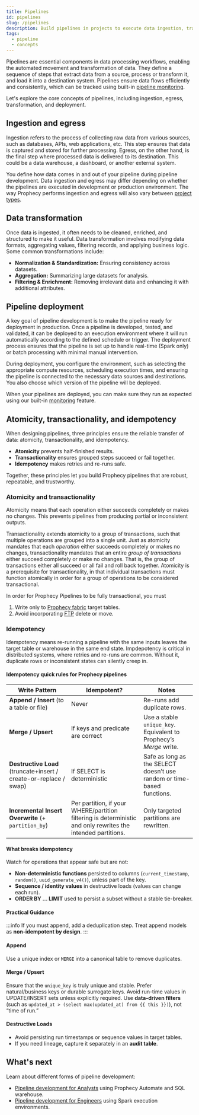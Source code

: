 ```yaml
---
title: Pipelines
id: pipelines
slug: /pipelines
description: Build pipelines in projects to execute data ingestion, transformation, and egress
tags:
  - pipeline
  - concepts
---
```


Pipelines are essential components in data processing workflows, enabling the automated movement and transformation of data. They define a sequence of steps that extract data from a source, process or transform it, and load it into a destination system. Pipelines ensure data flows efficiently and consistently, which can be tracked using built-in [pipeline monitoring](/analysts/monitoring).

Let's explore the core concepts of pipelines, including ingestion, egress, transformation, and deployment.

## Ingestion and egress

Ingestion refers to the process of collecting raw data from various sources, such as databases, APIs, web applications, etc. This step ensures that data is captured and stored for further processing. Egress, on the other hand, is the final step where processed data is delivered to its destination. This could be a data warehouse, a dashboard, or another external system.

You define how data comes in and out of your pipeline during pipeline development. Data ingestion and egress may differ depending on whether the pipelines are executed in development or production environment. The way Prophecy performs ingestion and egress will also vary between [project types](/projects).

## Data transformation

Once data is ingested, it often needs to be cleaned, enriched, and structured to make it useful. Data transformation involves modifying data formats, aggregating values, filtering records, and applying business logic. Some common transformations include:

- **Normalization & Standardization:** Ensuring consistency across datasets.
- **Aggregation:** Summarizing large datasets for analysis.
- **Filtering & Enrichment:** Removing irrelevant data and enhancing it with additional attributes.

## Pipeline deployment

A key goal of pipeline development is to make the pipeline ready for deployment in production. Once a pipeline is developed, tested, and validated, it can be deployed to an execution environment where it will run automatically according to the defined schedule or trigger. The deployment process ensures that the pipeline is set up to handle real-time (Spark only) or batch processing with minimal manual intervention.

During deployment, you configure the environment, such as selecting the appropriate compute resources, scheduling execution times, and ensuring the pipeline is connected to the necessary data sources and destinations. You also choose which version of the pipeline will be deployed.

When your pipelines are deployed, you can make sure they run as expected using our built-in [monitoring](/analysts/monitoring) feature.

## Atomicity, transactionality, and idempotency

When designing pipelines, three principles ensure the reliable transfer of data: atomicity, transactionality, and idempotency.

- **Atomicity** prevents half-finished results.
- **Transactionality** ensures grouped steps succeed or fail together.
- **Idempotency** makes retries and re-runs safe.

Together, these principles let you build Prophecy pipelines that are robust, repeatable, and trustworthy.

### Atomicity and transactionality

Atomicity means that each operation either succeeds completely or makes no changes. This prevents pipelines from producing partial or inconsistent outputs.

Transactionality extends atomicity to a group of transactions, such that multiple operations are grouped into a single unit. Just as atomicity mandates that each _operation_ either succeeds completely or makes no changes, transactionality mandates that an entire _group of transactions_ either succeed completely or make no changes. That is, the group of transactions either all succeed or all fail and roll back together. Atomicity is a prerequisite for transactionality, in that individual transactions must function atomically in order for a group of operations to be considered transactional.

In order for Prophecy Pipelines to be fully transactional, you must

1. Write only to [Prophecy fabric](/administration/fabrics/prophecy-fabrics/) target tables.
2. Avoid incorporating [FTP](/administration/fabrics/prophecy-fabrics/connections/sftp) delete or move.

### Idempotency

Idempotency means re-running a pipeline with the same inputs leaves the target table or warehouse in the same end state. Impdepotency is critical in distributed systems, where retries and re-runs are common. Without it, duplicate rows or inconsistent states can silently creep in.

#### Idempotency quick rules for Prophecy pipelines

| Write Pattern                                                     | Idempotent?                                                                                                  | Notes                                                                  |
| ----------------------------------------------------------------- | ------------------------------------------------------------------------------------------------------------ | ---------------------------------------------------------------------- |
| **Append / Insert** (to a table or file)                          | Never                                                                                                        | Re-runs add duplicate rows.                                            |
| **Merge / Upsert**                                                | If keys and predicate are correct                                                                            | Use a stable `unique_key`. Equivalent to Prophecy’s _Merge_ write.     |
| **Destructive Load** (truncate+insert / create-or-replace / swap) | If SELECT is deterministic                                                                                   | Safe as long as the SELECT doesn’t use random or time-based functions. |
| **Incremental Insert Overwrite** (+ `partition_by`)               | Per partition, if your WHERE/partition filtering is deterministic and only rewrites the intended partitions. | Only targeted partitions are rewritten.                                |

<!-- check/add In dbt: materialized: incremental with incremental_strategy: merge and a valid unique_key. -->
<!-- check/add In dbt: materialized: table (adapter does a replace/swap); also insert_overwrite by partition (see below).
-->

#### What breaks idempotency

Watch for operations that appear safe but are not:

- **Non-deterministic functions** persisted to columns (`current_timestamp`, `random()`, `uuid_generate_v4()`), unless part of the key.
- **Sequence / identity values** in destructive loads (values can change each run).
- **ORDER BY … LIMIT** used to persist a subset without a stable tie-breaker.

#### Practical Guidance

:::info
If you must append, add a deduplication step. Treat append models as **non-idempotent by design**.
:::

#### Append

Use a unique index or `MERGE` into a canonical table to remove duplicates.

#### Merge / Upsert

Ensure that the `unique_key` is truly unique and stable. Prefer natural/business keys or durable surrogate keys. Avoid run-time values in UPDATE/INSERT sets unless explicitly required. Use **data-driven filters** (such as `updated_at > (select max(updated_at) from {{ this }})`), not “time of run.”

#### Destructive Loads

- Avoid persisting run timestamps or sequence values in target tables.
- If you need lineage, capture it separately in an **audit table**.

## What's next

Learn about different forms of pipeline development:

- [Pipeline development for Analysts](docs/analysts/development/development.md) using Prophecy Automate and SQL warehouse.
- [Pipeline development for Engineers](/engineers/pipeline-development) using Spark execution environments.
